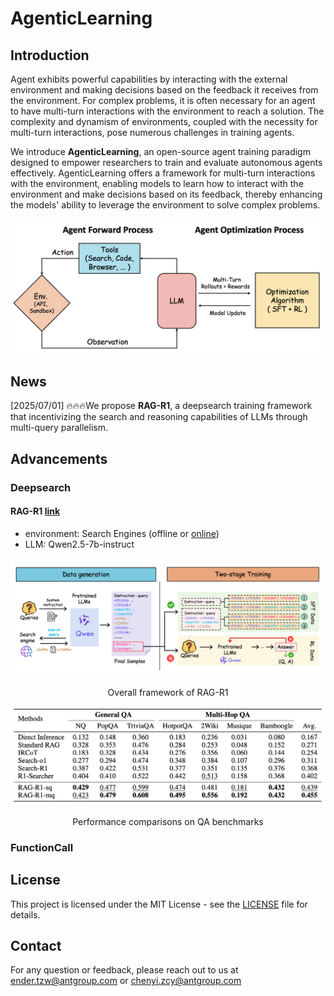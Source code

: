# AgenticLearning

## Introduction
Agent exhibits powerful capabilities by interacting with the external environment and making decisions based on the feedback it receives from the environment. 
For complex problems, it is often necessary for an agent to have multi-turn interactions with the environment to reach a solution. The complexity and dynamism of environments, coupled with the necessity for multi-turn interactions, pose numerous challenges in training agents.

We introduce **AgenticLearning**, an open-source agent training paradigm designed to empower researchers to train and evaluate autonomous agents effectively. AgenticLearning offers a framework for multi-turn interactions with the environment, enabling models to learn how to interact with the environment and make decisions based on its feedback, thereby enhancing the models' ability to leverage the environment to solve complex problems.

![AgenticLearning Framework](assets/framework.png "AgenticLearning Framework")

## News
[2025/07/01] 🔥🔥🔥We propose **RAG-R1**, a deepsearch training framework that incentivizing the search and reasoning capabilities of LLMs through multi-query parallelism.

## Advancements
### Deepsearch
#### RAG-R1 [link](RAG-R1/README.md)
- environment: Search Engines (offline or [online](https://github.com/qingw-dev/aworld-mcp-servers))
- LLM: Qwen2.5-7b-instruct


![RAG-R1-framework](RAG-R1/assets/RAG-R1.png)
<center>Overall framework of RAG-R1</center>

![RAG-R1-result](RAG-R1/assets/RAG-R1-result.png)
<center>Performance comparisons on QA benchmarks</center>


### FunctionCall

## License
This project is licensed under the MIT License - see the [LICENSE](LICENSE) file for details.

## Contact
For any question or feedback, please reach out to us at [ender.tzw@antgroup.com](mailto:ender.tzw@antgroup.com) or [chenyi.zcy@antgroup.com](mailto:chenyi.zcy@antgroup.com)